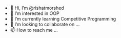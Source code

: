 - 👋 Hi, I’m @rishatmorshed
- 👀 I’m interested in OOP
- 🌱 I’m currently learning Competitive Programming
- 💞️ I’m looking to collaborate on ...
- 📫 How to reach me ...

<!---
rishatmorshed/rishatmorshed is a ✨ special ✨ repository because its `README.md` (this file) appears on your GitHub profile.
You can click the Preview link to take a look at your changes.
--->
